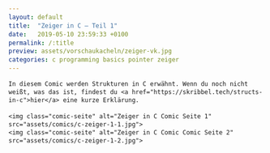 ```yaml
---
layout: default
title:  "Zeiger in C – Teil 1"
date:   2019-05-10 23:59:33 +0100
permalink: /:title
preview: assets/vorschaukacheln/zeiger-vk.jpg
categories: c programming basics pointer zeiger
---
```


<div class="post-site">

    In diesem Comic werden Strukturen in C erwähnt. Wenn du noch nicht weißt, was das ist, findest du <a href="https://skribbel.tech/structs-in-c">hier</a> eine kurze Erklärung.

    <img class="comic-seite" alt="Zeiger in C Comic Seite 1" src="assets/comics/c-zeiger-1-1.jpg">
    <img class="comic-seite" alt="Zeiger in C Comic Comic Seite 2" src="assets/comics/c-zeiger-1-2.jpg">

</div>